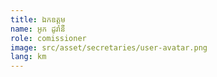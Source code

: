 ```yaml
---
title: ឯកឧត្តម
name: អូក ដូរ៉ានី
role: comissioner
image: src/asset/secretaries/user-avatar.png
lang: km
---
```

